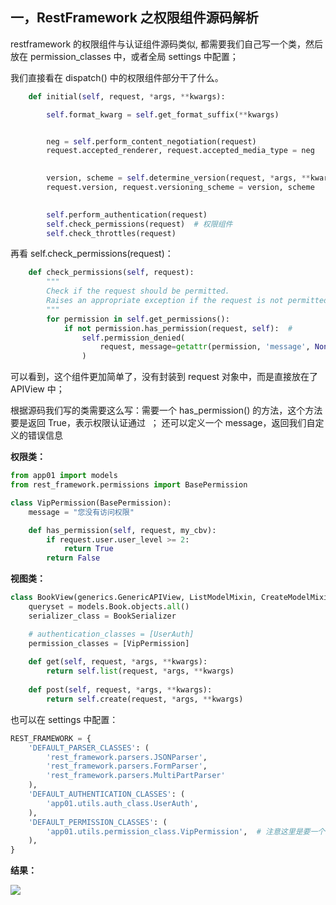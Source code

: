 

## 一，RestFramework 之权限组件源码解析

restframework 的权限组件与认证组件源码类似, 都需要我们自己写一个类，然后放在 permission_classes 中，或者全局 settings 中配置；

我们直接看在 dispatch() 中的权限组件部分干了什么。



```python
    def initial(self, request, *args, **kwargs):

        self.format_kwarg = self.get_format_suffix(**kwargs)


        neg = self.perform_content_negotiation(request)
        request.accepted_renderer, request.accepted_media_type = neg
    

        version, scheme = self.determine_version(request, *args, **kwargs)
        request.version, request.versioning_scheme = version, scheme
    

        self.perform_authentication(request)
        self.check_permissions(request)  # 权限组件
        self.check_throttles(request)
```




再看 self.check_permissions(request)：



```python
    def check_permissions(self, request):
        """
        Check if the request should be permitted.
        Raises an appropriate exception if the request is not permitted.
        """
        for permission in self.get_permissions():
            if not permission.has_permission(request, self):  # 
                self.permission_denied(
                    request, message=getattr(permission, 'message', None)
                )
```




可以看到，这个组件更加简单了，没有封装到 request 对象中，而是直接放在了 APIView 中；

根据源码我们写的类需要这么写：需要一个 has_permission() 的方法，这个方法要是返回 True，表示权限认证通过  ； 还可以定义一个 message，返回我们自定义的错误信息

**权限类：**



```python
from app01 import models
from rest_framework.permissions import BasePermission

class VipPermission(BasePermission):
    message = "您没有访问权限"

    def has_permission(self, request, my_cbv):
        if request.user.user_level >= 2:
            return True
        return False
```




**视图类：**



```python
class BookView(generics.GenericAPIView, ListModelMixin, CreateModelMixin):
    queryset = models.Book.objects.all()
    serializer_class = BookSerializer

    # authentication_classes = [UserAuth]
    permission_classes = [VipPermission]
    
    def get(self, request, *args, **kwargs):
        return self.list(request, *args, **kwargs)
    
    def post(self, request, *args, **kwargs):
        return self.create(request, *args, **kwargs)
```




也可以在 settings 中配置：



```python
REST_FRAMEWORK = {
    'DEFAULT_PARSER_CLASSES': (
        'rest_framework.parsers.JSONParser',
        'rest_framework.parsers.FormParser',
        'rest_framework.parsers.MultiPartParser'
    ),
    'DEFAULT_AUTHENTICATION_CLASSES': (
        'app01.utils.auth_class.UserAuth',
    ),
    'DEFAULT_PERMISSION_CLASSES': (
        'app01.utils.permission_class.VipPermission',  # 注意这里是要一个可迭代的，所以逗号不能少
    ),
}
```




**结果：**

![](https://img2018.cnblogs.com/blog/1304968/201809/1304968-20180920202816426-801356226.png)